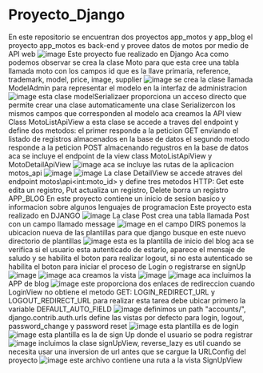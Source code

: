 # Proyecto_Django
En este repositorio se encuentran dos proyectos app_motos y app_blog 
el proyecto app_motos es back-end y provee datos de motos por medio de API web
![image](https://user-images.githubusercontent.com/101758866/208731235-8c1c8612-9710-44f3-80e0-2ac1c71ca678.png)
Este proyecto fue realizado en Django 
Aca como podemos observar  se crea la clase Moto para que esta cree una tabla llamada moto con los campos id que es la llave primaria, reference, trademark, model, price, image, supplier
![image](https://user-images.githubusercontent.com/101758866/208732452-c2613bce-312e-49c9-814f-64c52c70485d.png)
se crea la clase llamada ModelAdmin para representar el modelo en la interfaz de administracion
![image](https://user-images.githubusercontent.com/101758866/208732719-baf0d3b1-9391-49b2-b53a-baddc871e466.png)
esta clase modelSerializaer proporciona un acceso directo que permite crear una clase automaticamente una clase Serializercon los mismos campos que corresponden al modelo 
aca creamos la API view Class MotoListApiView 
a esta clase se accede a traves del endpoint y define dos metodos:
el primer responde a la peticion GET enviando el listado de registros almacenados en la base de datos 
el segundo metodo responde a la peticion POST almacenando regustros en la base de datos
aca se incluye el endpoint de la view class MotoListApiView y MotoDetailApiView
![image](https://user-images.githubusercontent.com/101758866/208737104-217a0649-efdd-4203-98d8-7dd6065af138.png)
aca se incluye las rutas de la aplicacion motos_api
![image](https://user-images.githubusercontent.com/101758866/208737242-435b4349-2341-40f3-ba74-14ac45d6e961.png)
![image](https://user-images.githubusercontent.com/101758866/208737279-3e4f558b-d03a-4386-8332-6632c8f4c303.png)
La clase DetailView se accede atraves del endpoint motos\api\<int:moto_id> y define tres metodos HTTP: Get este edita un registro, Put actualiza un registro, Delete borra un registro
APP_BLOG
En este proyecto contiene un inicio de sesion basico y  informacion sobre algunos lenguajes de programacion
Este proyecto esta realizado en DJANGO
![image](https://user-images.githubusercontent.com/101758866/208741400-2cf4ddca-4a49-4fcc-9a2d-9486be07bf4f.png)
La clase Post crea una tabla llamada Post con un campo llamado message
![image](https://user-images.githubusercontent.com/101758866/208741854-0c6d7e5f-78cc-42ba-ad29-c98269d71866.png)
en el campo DIRS ponemos la ubicacion nueva de las plantillas para que django busque en este nuevo directorio de plantillas
![image](https://user-images.githubusercontent.com/101758866/208742189-403699ad-9123-4504-a9a6-225098626d7b.png)
esta es la plantilla de inicio del blog aca se verifica si el usuario esta autenticado de estarlo, aparece el mensaje de saludo y se habilita el boton para realizar logout, si no esta autenticado se habilita el boton para iniciar el proceso de Login o registrarse en signUp
![image](https://user-images.githubusercontent.com/101758866/208742277-de3551b3-a8a9-4436-abf3-eaa1ab88771c.png)
![image](https://user-images.githubusercontent.com/101758866/208742389-a63689c0-bcc7-4a4d-b48a-239c05863d4b.png)
aca creamos la vista 
![image](https://user-images.githubusercontent.com/101758866/208742581-5b85903d-87c2-4040-8e48-75d5ad30547a.png)
![image](https://user-images.githubusercontent.com/101758866/208742625-714e7e0f-8c0e-4298-849e-2c7e3790c63c.png)
aca incluimos la APP de blog 
![image](https://user-images.githubusercontent.com/101758866/208742981-0b5a7e1f-f5be-4315-b444-70c7e8be9f6e.png)
este proporciona dos enlaces de redireccion cuando LoginView no obtiene el metodo GET: LOGIN_REDIRECT_URL y LOGOUT_REDIRECT_URL para realizar esta tarea debe ubicar primero la variable DEFAULT_AUTO_FIELD
![image](https://user-images.githubusercontent.com/101758866/208743353-11d0711a-6756-4781-95a4-cb93c5fc8ffe.png)
definimos un path "accounts/", django.contrib.auth.urls define las vistas por defecto para login, logout, password_change y password reset
![image](https://user-images.githubusercontent.com/101758866/208743725-d8b2a442-0d94-4c5c-a36c-1b46e5cdcd17.png)
esta plantilla es de login 
![image](https://user-images.githubusercontent.com/101758866/208744155-e114ccde-7ed4-426e-b58f-8bcb637b61c1.png)
esta plantilla es la de sign Up donde el usuario se podra registrar
![image](https://user-images.githubusercontent.com/101758866/208744263-3d7d101f-89b8-476d-8f4b-8f7f39161a7d.png)
incluimos la clase signUpView, reverse_lazy es util cuando se necesita usar una inversion de url antes que se cargue la URLConfig del proyecto
![image](https://user-images.githubusercontent.com/101758866/208744644-c056d168-daa3-462e-9860-053f806f30b0.png)
este archivo contiene una ruta a la vista SignUpView



